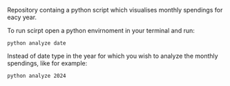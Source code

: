 Repository containg a python script which visualises monthly spendings for eacy year.

To run scirpt open a python envirnoment in your terminal and run:

```
python analyze date
```
Instead of date type in the year for which you wish to analyze the monthly spendings, like for example:

```
python analyze 2024
```
